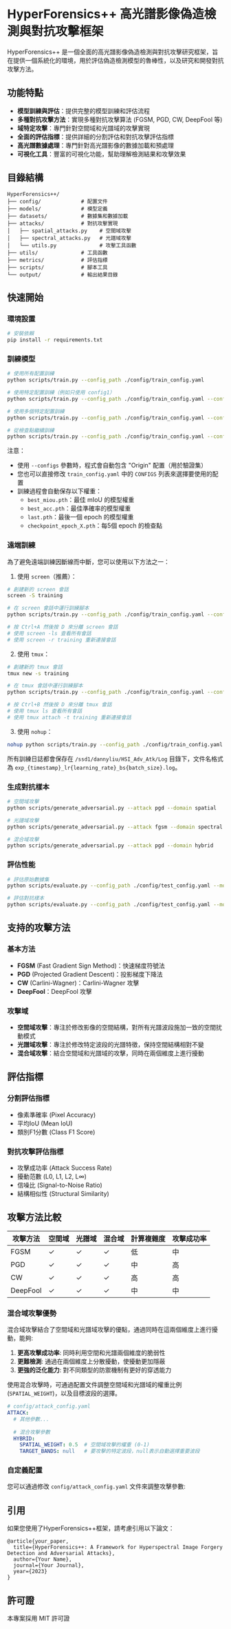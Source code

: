 # HyperForensics++ 高光譜影像偽造檢測與對抗攻擊框架

HyperForensics++ 是一個全面的高光譜影像偽造檢測與對抗攻擊研究框架，旨在提供一個系統化的環境，用於評估偽造檢測模型的魯棒性，以及研究和開發對抗攻擊方法。

## 功能特點

- **模型訓練與評估**：提供完整的模型訓練和評估流程
- **多種對抗攻擊方法**：實現多種對抗攻擊算法 (FGSM, PGD, CW, DeepFool 等)
- **域特定攻擊**：專門針對空間域和光譜域的攻擊實現
- **全面的評估指標**：提供詳細的分割評估和對抗攻擊評估指標
- **高光譜數據處理**：專門針對高光譜影像的數據加載和預處理
- **可視化工具**：豐富的可視化功能，幫助理解檢測結果和攻擊效果

## 目錄結構

```
HyperForensics++/
├── config/             # 配置文件
├── models/             # 模型定義
├── datasets/           # 數據集和數據加載
├── attacks/            # 對抗攻擊實現
│   ├── spatial_attacks.py    # 空間域攻擊
│   ├── spectral_attacks.py   # 光譜域攻擊
│   └── utils.py              # 攻擊工具函數
├── utils/              # 工具函數
├── metrics/            # 評估指標
├── scripts/            # 腳本工具
└── output/             # 輸出結果目錄
```

## 快速開始

### 環境設置

```bash
# 安裝依賴
pip install -r requirements.txt
```

### 訓練模型

```bash
# 使用所有配置訓練
python scripts/train.py --config_path ./config/train_config.yaml

# 使用特定配置訓練（例如只使用 config1）
python scripts/train.py --config_path ./config/train_config.yaml --configs config1

# 使用多個特定配置訓練
python scripts/train.py --config_path ./config/train_config.yaml --configs config1 config2

# 從檢查點繼續訓練
python scripts/train.py --config_path ./config/train_config.yaml --configs config1 --checkpoint ./logs/weights/exp_20240320_120000/checkpoint_epoch_50.pth
```

注意：
- 使用 `--configs` 參數時，程式會自動包含 "Origin" 配置（用於驗證集）
- 您也可以直接修改 `train_config.yaml` 中的 `CONFIGS` 列表來選擇要使用的配置
- 訓練過程會自動保存以下權重：
  - `best_miou.pth`：最佳 mIoU 的模型權重
  - `best_acc.pth`：最佳準確率的模型權重
  - `last.pth`：最後一個 epoch 的模型權重
  - `checkpoint_epoch_X.pth`：每5個 epoch 的檢查點

### 遠端訓練

為了避免遠端訓練因斷線而中斷，您可以使用以下方法之一：

1. 使用 `screen`（推薦）：
```bash
# 創建新的 screen 會話
screen -S training

# 在 screen 會話中運行訓練腳本
python scripts/train.py --config_path ./config/train_config.yaml --configs config1

# 按 Ctrl+A 然後按 D 來分離 screen 會話
# 使用 screen -ls 查看所有會話
# 使用 screen -r training 重新連接會話
```

2. 使用 `tmux`：
```bash
# 創建新的 tmux 會話
tmux new -s training

# 在 tmux 會話中運行訓練腳本
python scripts/train.py --config_path ./config/train_config.yaml --configs config1

# 按 Ctrl+B 然後按 D 來分離 tmux 會話
# 使用 tmux ls 查看所有會話
# 使用 tmux attach -t training 重新連接會話
```

3. 使用 `nohup`：
```bash
nohup python scripts/train.py --config_path ./config/train_config.yaml --configs config1 > training.log 2>&1 &
```

所有訓練日誌都會保存在 `/ssd1/dannyliu/HSI_Adv_Atk/Log` 目錄下，文件名格式為 `exp_{timestamp}_lr{learning_rate}_bs{batch_size}.log`。

### 生成對抗樣本

```bash
# 空間域攻擊
python scripts/generate_adversarial.py --attack pgd --domain spatial

# 光譜域攻擊
python scripts/generate_adversarial.py --attack fgsm --domain spectral

# 混合域攻擊
python scripts/generate_adversarial.py --attack pgd --domain hybrid
```

### 評估性能

```bash
# 評估原始數據集
python scripts/evaluate.py --config_path ./config/test_config.yaml --mode original

# 評估對抗樣本
python scripts/evaluate.py --config_path ./config/test_config.yaml --mode adversarial --adv_dir ./output/adversarial_samples/spatial_PGD_eps0.05_20230320_120000/samples --adv_flist ./output/adversarial_samples/spatial_PGD_eps0.05_20230320_120000/adv_filelist.txt
```

## 支持的攻擊方法

### 基本方法
- **FGSM** (Fast Gradient Sign Method)：快速梯度符號法
- **PGD** (Projected Gradient Descent)：投影梯度下降法
- **CW** (Carlini-Wagner)：Carlini-Wagner 攻擊
- **DeepFool**：DeepFool 攻擊

### 攻擊域
- **空間域攻擊**：專注於修改影像的空間結構，對所有光譜波段施加一致的空間扰動模式
- **光譜域攻擊**：專注於修改特定波段的光譜特徵，保持空間結構相對不變
- **混合域攻擊**：結合空間域和光譜域的攻擊，同時在兩個維度上進行擾動

## 評估指標

### 分割評估指標
- 像素準確率 (Pixel Accuracy)
- 平均IoU (Mean IoU)
- 類別F1分數 (Class F1 Score)

### 對抗攻擊評估指標
- 攻擊成功率 (Attack Success Rate)
- 擾動范數 (L0, L1, L2, L∞)
- 信噪比 (Signal-to-Noise Ratio)
- 結構相似性 (Structural Similarity)

## 攻擊方法比較

| 攻擊方法 | 空間域 | 光譜域 | 混合域 | 計算複雜度 | 攻擊成功率 |
|---------|-------|-------|--------|----------|-----------|
| FGSM    | ✓     | ✓     | ✓      | 低       | 中        |
| PGD     | ✓     | ✓     | ✓      | 中       | 高        |
| CW      | ✓     | ✓     | ✓      | 高       | 高        |
| DeepFool| ✓     | ✓     | ✓      | 中       | 中        |

### 混合域攻擊優勢

混合域攻擊結合了空間域和光譜域攻擊的優點，通過同時在這兩個維度上進行擾動，能夠:

1. **更高攻擊成功率**: 同時利用空間和光譜兩個維度的脆弱性
2. **更難檢測**: 通過在兩個維度上分散擾動，使擾動更加隱蔽
3. **更強的泛化能力**: 對不同類型的防禦機制有更好的穿透能力

使用混合攻擊時，可通過配置文件調整空間域和光譜域的權重比例(`SPATIAL_WEIGHT`)，以及目標波段的選擇。

```yaml
# config/attack_config.yaml
ATTACK:
  # 其他參數...
  
  # 混合攻擊參數
  HYBRID:
    SPATIAL_WEIGHT: 0.5  # 空間域攻擊的權重 (0-1)
    TARGET_BANDS: null   # 要攻擊的特定波段，null表示自動選擇重要波段
```

### 自定義配置

您可以通過修改 `config/attack_config.yaml` 文件來調整攻擊參數:

## 引用

如果您使用了HyperForensics++框架，請考慮引用以下論文：

```
@article{your_paper,
  title={HyperForensics++: A Framework for Hyperspectral Image Forgery Detection and Adversarial Attacks},
  author={Your Name},
  journal={Your Journal},
  year={2023}
}
```

## 許可證

本專案採用 MIT 許可證 